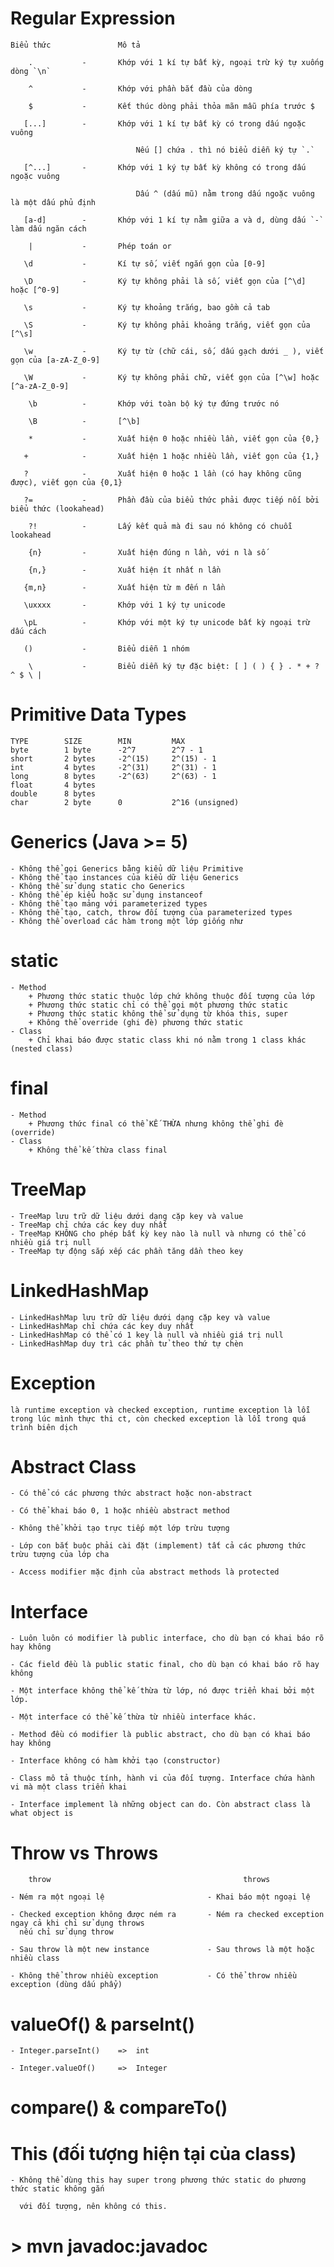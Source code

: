 # Regular Expression

	Biểu thức				Mô tả
	
		.			-		Khớp với 1 kí tự bất kỳ, ngoại trừ ký tự xuống dòng `\n`
		
		^			-		Khớp với phần bắt đầu của dòng
	   
		$			-		Kết thúc dòng phải thỏa mãn mẫu phía trước $
	   
	   [...]		-		Khớp với 1 kí tự bất kỳ có trong dấu ngoặc vuông
	   
	   							Nếu [] chứa . thì nó biểu diễn ký tự `.`
	   
	   [^...]		-		Khớp với 1 ký tự bất kỳ không có trong dấu ngoặc vuông
								
								Dấu ^ (dấu mũ) nằm trong dấu ngoặc vuông là một dấu phủ định
	   
	   [a-d]		-		Khớp với 1 kí tự nằm giữa a và d, dùng dấu `-` làm dấu ngăn cách
	   
		|			-		Phép toán or
	   
	   \d			-		Kí tự số, viết ngắn gọn của [0-9]
	   
	   \D			-		Ký tự không phải là số, viết gọn của [^\d] hoặc [^0-9]
	   
	   \s			-		Ký tự khoảng trắng, bao gồm cả tab
	   
	   \S			-		Ký tự không phải khoảng trắng, viết gọn của [^\s]
	   
	   \w			-		Ký tự từ (chữ cái, số, dấu gạch dưới _ ), viết gọn của [a-zA-Z_0-9]
	   
	   \W			-		Ký tự không phải chữ, viết gọn của [^\w] hoặc [^a-zA-Z_0-9]
	   
		\b			- 		Khớp với toàn bộ ký tự đứng trước nó
		
		\B			-		[^\b]
	   
		*			-		Xuất hiện 0 hoặc nhiều lần, viết gọn của {0,}
	   
	   +			-		Xuất hiện 1 hoặc nhiều lần, viết gọn của {1,}
	   
	   ?			-		Xuất hiện 0 hoặc 1 lần (có hay không cũng được), viết gọn của {0,1}
	   
	   ?=			- 		Phần đầu của biểu thức phải được tiếp nối bởi biểu thức (lookahead)
	   	
	   	?!			-		Lấy kết quả mà đi sau nó không có chuỗi lookahead
	   
		{n}			-		Xuất hiện đúng n lần, với n là số
		
		{n,}		-		Xuất hiện ít nhất n lần
	   
	   {m,n}		-		Xuất hiện từ m đến n lần
	   
	   \uxxxx		-		Khớp với 1 ký tự unicode
	   
	   \pL			- 		Khớp với một ký tự unicode bất kỳ ngoại trừ dấu cách
	   
	   ()			-		Biểu diễn 1 nhóm
	 
		\			-		Biểu diễn ký tự đặc biệt: [ ] ( ) { } . * + ? ^ $ \ |

# Primitive Data Types

	TYPE		SIZE		MIN			MAX
	byte		1 byte		-2^7		2^7 - 1
	short		2 bytes		-2^(15)		2^(15) - 1		
	int			4 bytes		-2^(31)		2^(31) - 1
	long		8 bytes		-2^(63)		2^(63) - 1
	float 		4 bytes	
	double 		8 bytes
	char		2 byte		0			2^16 (unsigned)

# Generics (Java >= 5)
	
	- Không thể gọi Generics bằng kiểu dữ liệu Primitive
	- Không thể tạo instances của kiểu dữ liệu Generics
	- Không thể sử dụng static cho Generics
	- Không thể ép kiểu hoặc sử dụng instanceof
	- Không thể tạo mảng với parameterized types
	- Không thể tạo, catch, throw đối tượng của parameterized types
	- Không thể overload các hàm trong một lớp giống như

# static
	- Method
		+ Phương thức static thuộc lớp chứ không thuộc đối tượng của lớp
		+ Phương thức static chỉ có thể gọi một phương thức static
		+ Phương thức static không thể sử dụng từ khóa this, super
		+ Không thể override (ghi đè) phương thức static
	- Class
		+ Chỉ khai báo được static class khi nó nằm trong 1 class khác (nested class)
		
# final
	- Method
		+ Phương thức final có thể KẾ THỪA nhưng không thể ghi đè (override)
	- Class
		+ Không thể kế thừa class final

# TreeMap

	- TreeMap lưu trữ dữ liệu dưới dạng cặp key và value
	- TreeMap chỉ chứa các key duy nhất
	- TreeMap KHÔNG cho phép bất kỳ key nào là null và nhưng có thể có nhiều giá trị null
	- TreeMap tự động sắp xếp các phần tăng dần theo key 
	
# LinkedHashMap

	- LinkedHashMap lưu trữ dữ liệu dưới dạng cặp key và value
	- LinkedHashMap chỉ chứa các key duy nhất
	- LinkedHashMap có thể có 1 key là null và nhiều giá trị null
	- LinkedHashMap duy trì các phần tử theo thứ tự chèn
	
# Exception
	là runtime exception và checked exception, runtime exception là lỗi trong lúc mình thực thi ct, còn checked exception là lỗi trong quá trình biên dịch	
	
# Abstract Class

	- Có thể có các phương thức abstract hoặc non-abstract

	- Có thể khai báo 0, 1 hoặc nhiều abstract method

	- Không thể khởi tạo trực tiếp một lớp trừu tượng

	- Lớp con bắt buộc phải cài đặt (implement) tất cả các phương thức trừu tượng của lớp cha
	
	- Access modifier mặc định của abstract methods là protected

# Interface 

	- Luôn luôn có modifier là public interface, cho dù bạn có khai báo rõ hay không
	
	- Các field đều là public static final, cho dù bạn có khai báo rõ hay không
	
	- Một interface không thể kế thừa từ lớp, nó được triển khai bởi một lớp.

	- Một interface có thể kế thừa từ nhiều interface khác.
	
	- Method đều có modifier là public abstract, cho dù bạn có khai báo hay không
	
	- Interface không có hàm khởi tạo (constructor)
	
	- Class mô tả thuộc tính, hành vi của đối tượng. Interface chứa hành vi mà một class triển khai
	
	- Interface implement là những object can do. Còn abstract class là what object is

# Throw vs Throws

		throw											throws
	
	- Ném ra một ngoại lệ						- Khai báo một ngoại lệ
	
	- Checked exception không được ném ra 		- Ném ra checked exception ngay cả khi chỉ sử dụng throws
	  nếu chỉ sử dụng throw
	  
	- Sau throw là một new instance				- Sau throws là một hoặc nhiều class
	
	- Không thể throw nhiều exception			- Có thể throw nhiều exception (dùng dấu phẩy)

# valueOf() & parseInt()

	- Integer.parseInt()	=>	int
	
	- Integer.valueOf()		=>	Integer

# compare() & compareTo()

# This (đối tượng hiện tại của class)

	- Không thể dùng this hay super trong phương thức static do phương thức static không gắn
	
	  với đối tượng, nên không có this.

# > mvn javadoc:javadoc
